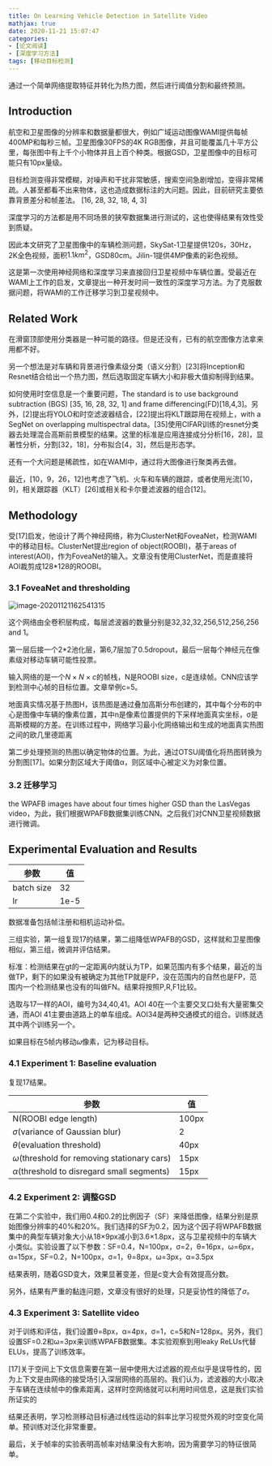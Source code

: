 ```yaml
---
title: On Learning Vehicle Detection in Satellite Video
mathjax: true
date: 2020-11-21 15:07:47
categories: 
- [论文阅读]
- [深度学习方法]
tags: [移动目标检测]
---
```


通过一个简单网络提取特征并转化为热力图，然后进行阈值分割和最终预测。

<!--more-->

## Introduction

航空和卫星图像的分辨率和数据量都很大，例如广域运动图像WAMI提供每帧400MP和每秒三帧。卫星图像30FPS的4K RGB图像，并且可能覆盖几十平方公里，每张图中有上千个小物体并且上百个种类。根据GSD，卫星图像中的目标可能只有10px量级。

目标检测变得非常模糊，对噪声和干扰非常敏感，搜索空间急剧增加，变得非常稀疏。人甚至都看不出来物体，这也造成数据标注的大问题。因此，目前研究主要依靠背景差分和帧差法。 [16, 28, 32, 18, 4, 3]

深度学习的方法都是用不同场景的狭窄数据集进行测试的，这也使得结果有效性受到质疑。

因此本文研究了卫星图像中的车辆检测问题，SkySat-1卫星提供120s，30Hz，2K全色视频，面积$1.1km^2$，GSD80cm。Jilin-1提供4MP像素的彩色视频。

这是第一次使用神经网络和深度学习来直接回归卫星视频中车辆位置。受最近在WAMI上工作的启发，文章提出一种开发时间一致性的深度学习方法。为了克服数据问题，将WAMI的工作迁移学习到卫星视频中。

## Related Work

在滑窗顶部使用分类器是一种可能的路径。但是还没有，已有的航空图像方法拿来用都不好。

另一个想法是对车辆和背景进行像素级分类（语义分割）[23]将Inception和Resnet结合给出一个热力图，然后选取固定车辆大小和非极大值抑制得到结果。

如何使用时空信息是一个重要问题，The standard is to use background subtraction (BGS) [35, 16, 28, 32, 1] and frame differencing(FD)[18,4,3]。另外，[2]提出将YOLO和时空滤波器结合，[22]提出将KLT跟踪用在视频上，with a SegNet on overlapping multispectral data。[35]使用CIFAR训练的resnet分类器去处理混合高斯前景模型的结果。这里的标准是应用连接成分分析[16，28]，显著性分析，分割[32，18]，分布拟合[4，3]，然后是形态学。

还有一个大问题是稀疏性，如在WAMI中，通过将大图像进行聚类再去做。

最近，[10，9，26，12]也考虑了飞机、火车和车辆的跟踪，或者使用光流[10，9]，相关跟踪器（KLT）[26]或相关和卡尔曼滤波器的组合[12]。

## Methodology

受[17]启发，他设计了两个神经网络，称为ClusterNet和FoveaNet，检测WAMI中的移动目标。ClusterNet提出region of object(ROOBI)，基于areas of interest(AOI)，作为FoveaNet的输入。文章没有使用ClusterNet，而是直接将AOI裁剪成128*128的ROOBI。

### 3.1 FoveaNet and thresholding

![image-20201121162541315](image-20201121162541315.png)

这个网络由全卷积层构成，每层滤波器的数量分别是32,32,32,256,512,256,256 and 1。

第一层后接一个2*2池化层，第6,7层加了0.5dropout，最后一层每个神经元在像素级对移动车辆可能性投票。

输入网络的是一个$N\times N\times c$的帧栈，N是ROOBI size，c是连续帧。CNN应该学到检测中心帧的目标位置。文章举例c=5。

地面真实情况基于热图H，该热图是通过叠加高斯分布创建的，其中每个分布的中心是图像中车辆的像素位置，其中n是像素位置提供的下采样地面真实坐标，σ是高斯模糊的方差。在训练过程中，网络学习最小化网络输出和生成的地面真实热图之间的欧几里德距离

第二步处理预测的热图以确定物体的位置。为此，通过OTSU阈值化将热图转换为分割图[17]。如果分割区域大于阈值α，则区域中心被定义为对象位置。

### 3.2 迁移学习

the WPAFB images have about four times higher GSD than the LasVegas video，为此，我们根据WPAFB数据集训练CNN。之后我们对CNN卫星视频数据进行微调。

## Experimental Evaluation and Results

| 参数       | 值   |
| ---------- | ---- |
| batch size | 32   |
| lr         | 1e-5 |

数据准备包括帧注册和相机运动补偿。

三组实验，第一组复现17的结果，第二组降低WPAFB的GSD，这样就和卫星图像相似，第三组，微调并评估结果。

标准：检测结果在gt的一定距离$\theta$内就认为TP，如果范围内有多个结果，最近的当做TP，剩下的如果没有被确定为其他TP就是FP，没在范围内的自然也是FP，范围内一个检测结果也没有的叫做FN。结果将按照P,R,F1比较。

选取与17一样的AOI，编号为34,40,41。AOI 40在一个主要交叉口处有大量密集交通，而AOI 41主要由道路上的单车组成。AOI34是两种交通模式的组合。训练就选其中两个训练另一个。

如果目标在5帧内移动$\omega$像素，记为移动目标。

### 4.1 Experiment 1: Baseline evaluation

复现17结果。

| 参数                                             | 值    |
| ------------------------------------------------ | ----- |
| N(ROOBI edge length)                             | 100px |
| $\sigma$(variance of Gaussian blur)              | 2     |
| $\theta$(evaluation threshold)                   | 40px  |
| $\omega$(threshold for removing stationary cars) | 15px  |
| $\alpha$(threshold to disregard small segments)  | 15px  |

### 4.2 Experiment 2: 调整GSD

在第二个实验中，我们用0.4和0.2的比例因子（SF）来降低图像，结果分别是原始图像分辨率的40%和20%。我们选择的SF为0.2，因为这个因子将WPAFB数据集中的典型车辆对象大小从18×9px减小到3.6×1.8px，这与卫星视频中的车辆大小类似。实验设置了以下参数：SF=0.4，N=100px，σ=2，θ=16px，ω=6px，α=15px，SF=0.2，N=100px，σ=1，θ=8px，ω=3px，α=3.5px

结果表明，随着GSD变大，效果显著变差，但是c变大会有效提高分数。

另外，结果有严重的黏连问题，文章没有很好的处理，只是妥协性的降低了$\sigma$。

### 4.3 Experiment 3: Satellite video

对于训练和评估，我们设置θ=8px，α=4px，σ=1，c=5和N=128px。另外，我们设置SF=0.2和ω=3px来训练WPAFB数据集。本实验观察到用leaky ReLUs代替ELUs，提高了训练效率。

[17]关于空间上下文信息需要在第一层中使用大过滤器的观点似乎是误导性的，因为上下文是由网络的接受场引入深层网络的高层的。我们认为，滤波器的大小取决于车辆在连续帧中的像素距离，这样时空网络就可以利用时间信息，这是我们实验所证实的

结果还表明，学习检测移动目标通过线性运动的斜率比学习视觉外观的时空变化简单。预训练对泛化非常重要。

最后，关于帧率的实验表明高帧率对结果没有大影响，因为需要学习的特征很简单。